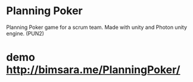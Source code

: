 # Planning Poker

Planning Poker game for a scrum team. Made with unity and Photon unity engine. (PUN2)

# demo http://bimsara.me/PlanningPoker/
